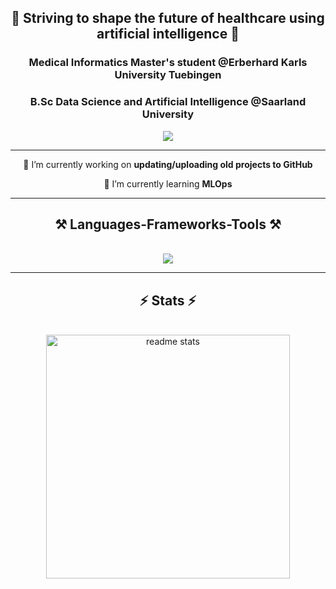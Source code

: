 <h2 align="center">🏥 Striving to shape the future of healthcare using artificial intelligence 🤖</h2>
<h3 align="center">Medical Informatics Master's student @Erberhard Karls University Tuebingen </h3>
<h3 align="center">B.Sc Data Science and Artificial Intelligence @Saarland University</h3>
<div align="center">
    <a href="https://www.linkedin.com/in/mattes-warning-175133281" target="_blank">
    <img src="https://img.shields.io/badge/LinkedIn-0077B5?style=for-the-badge&logo=linkedin&logoColor=white" target="_blank" />
  </a>
 
 </div>
<hr/>
<div align="center">

 
 🔭 I’m currently working on **updating/uploading old projects to GitHub**
 
 🌱 I’m currently learning **MLOps**

 </div>

<div align="center">

 <hr/>

<h2 align="center">⚒️ Languages-Frameworks-Tools ⚒️</h2>
<br/>
<div align="center">
    <img src="https://skillicons.dev/icons?i=github,python,pytorch,docker,r," /><br>
</div>

<hr/>

<h2 align="center">⚡ Stats ⚡</h2>
<br>
<div align=center>
  
  <img width=390 src="https://github-readme-stats-salesp07.vercel.app/api?username=mawa00006&count_private=true&show_icons=true&theme=react&rank_icon=github&border_radius=10" alt="readme stats" />

</div>

<!--
![Mattes's GitHub stats](https://github-readme-stats.vercel.app/api?username=mawa00006&show_icons=true&theme=dark)
</div>



**mawa00006/mawa00006** is a ✨ _special_ ✨ repository because its `README.md` (this file) appears on your GitHub profile.

Here are some ideas to get you started:

- 🔭 I’m currently working on ...
- 🌱 I’m currently learning ...
- 👯 I’m looking to collaborate on ...
- 🤔 I’m looking for help with ...
- 💬 Ask me about ...
- 📫 How to reach me: ...
- 😄 Pronouns: ...
- ⚡ Fun fact: ...
-->
